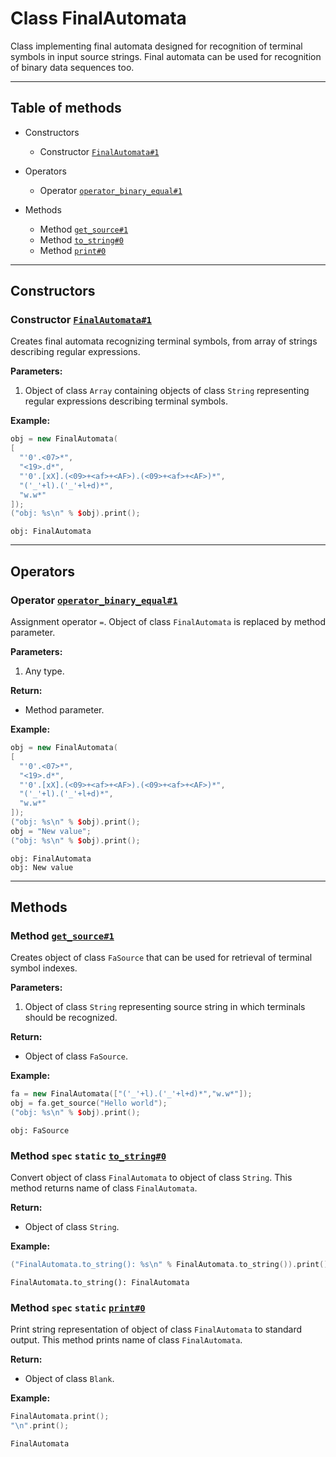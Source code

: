 # Class FinalAutomata

Class implementing final automata designed for recognition
of terminal symbols in input source strings. Final automata can be used
for recognition of binary data sequences too.

-----

## Table of methods

* Constructors

  * Constructor [`FinalAutomata#1`](#FinalAutomata%231)

* Operators

  * Operator [`operator_binary_equal#1`](#operator_binary_equal%231)

* Methods

  * Method [`get_source#1`](#get_source%231)
  * Method [`to_string#0`](#to_string%230)
  * Method [`print#0`](#print%230)

-----

## Constructors

<a name="FinalAutomata#1" />

### Constructor [`FinalAutomata#1`](https://github.com/izuzanak/uclang/blob/master/uclang/../uclang/mods/parser_uclm/source_files/parser_module.cc#L350)

Creates final automata recognizing terminal symbols, from array of strings
describing regular expressions.

**Parameters:**

1. Object of class `Array` containing objects of class `String` representing regular
expressions describing terminal symbols.

**Example:**

```cpp
obj = new FinalAutomata(
[
  "'0'.<07>*",
  "<19>.d*",
  "'0'.[xX].(<09>+<af>+<AF>).(<09>+<af>+<AF>)*",
  "('_'+l).('_'+l+d)*",
  "w.w*"
]);
("obj: %s\n" % $obj).print();
```
```
obj: FinalAutomata
```

-----

## Operators

<a name="operator_binary_equal#1" />

### Operator [`operator_binary_equal#1`](https://github.com/izuzanak/uclang/blob/master/uclang/../uclang/mods/parser_uclm/source_files/parser_module.cc#L336)

Assignment operator `=`. Object of class `FinalAutomata` is replaced by method parameter.

**Parameters:**

1. Any type.

**Return:**

* Method parameter.

**Example:**

```cpp
obj = new FinalAutomata(
[
  "'0'.<07>*",
  "<19>.d*",
  "'0'.[xX].(<09>+<af>+<AF>).(<09>+<af>+<AF>)*",
  "('_'+l).('_'+l+d)*",
  "w.w*"
]);
("obj: %s\n" % $obj).print();
obj = "New value";
("obj: %s\n" % $obj).print();
```
```
obj: FinalAutomata
obj: New value
```

-----

## Methods

<a name="get_source#1" />

### Method [`get_source#1`](https://github.com/izuzanak/uclang/blob/master/uclang/../uclang/mods/parser_uclm/source_files/parser_module.cc#L429)

Creates object of class `FaSource` that can be used for retrieval of terminal symbol indexes.

**Parameters:**

1. Object of class `String` representing source string in which terminals should be recognized.

**Return:**

* Object of class `FaSource`.

**Example:**

```cpp
fa = new FinalAutomata(["('_'+l).('_'+l+d)*","w.w*"]);
obj = fa.get_source("Hello world");
("obj: %s\n" % $obj).print();
```
```
obj: FaSource
```

<a name="to_string#0" />

### Method `spec` `static` [`to_string#0`](https://github.com/izuzanak/uclang/blob/master/uclang/../uclang/mods/parser_uclm/source_files/parser_module.cc#L461)

Convert object of class `FinalAutomata` to object of class `String`.
This method returns name of class `FinalAutomata`.

**Return:**

* Object of class `String`.

**Example:**

```cpp
("FinalAutomata.to_string(): %s\n" % FinalAutomata.to_string()).print();
```
```
FinalAutomata.to_string(): FinalAutomata
```

<a name="print#0" />

### Method `spec` `static` [`print#0`](https://github.com/izuzanak/uclang/blob/master/uclang/../uclang/mods/parser_uclm/source_files/parser_module.cc#L470)

Print string representation of object of class `FinalAutomata` to standard output.
This method prints name of class `FinalAutomata`.

**Return:**

* Object of class `Blank`.

**Example:**

```cpp
FinalAutomata.print();
"\n".print();
```
```
FinalAutomata
```
